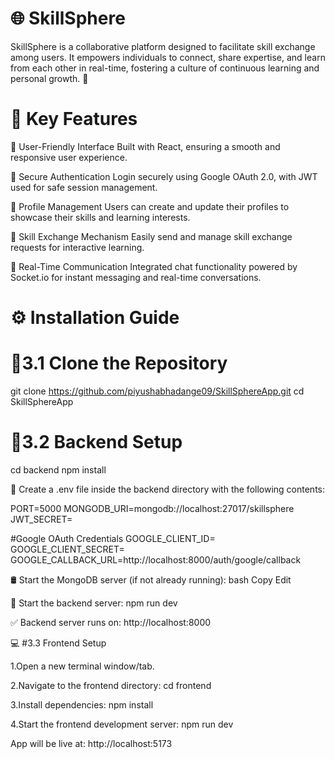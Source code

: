# 🌐 SkillSphere
SkillSphere is a collaborative platform designed to facilitate skill exchange among users.
It empowers individuals to connect, share expertise, and learn from each other in real-time, fostering a culture of continuous learning and personal growth. 🚀

# 🔑 Key Features

🎯 User-Friendly Interface
Built with React, ensuring a smooth and responsive user experience.


🔐 Secure Authentication
Login securely using Google OAuth 2.0, with JWT used for safe session management.


👤 Profile Management
Users can create and update their profiles to showcase their skills and learning interests.

🔄 Skill Exchange Mechanism
Easily send and manage skill exchange requests for interactive learning.


💬 Real-Time Communication
Integrated chat functionality powered by Socket.io for instant messaging and real-time conversations.


# ⚙️ Installation Guide


# 📁3.1 Clone the Repository
git clone https://github.com/piyushabhadange09/SkillSphereApp.git
cd SkillSphereApp


# 🔧3.2 Backend Setup
cd backend
npm install

📝 Create a .env file inside the backend directory with the following contents:

PORT=5000
MONGODB_URI=mongodb://localhost:27017/skillsphere
JWT_SECRET=<Your JWT Secret Key>

#Google OAuth Credentials
GOOGLE_CLIENT_ID=<Your Google Client ID>
GOOGLE_CLIENT_SECRET=<Your Google Client Secret>
GOOGLE_CALLBACK_URL=http://localhost:8000/auth/google/callback

🛢️ Start the MongoDB server (if not already running):
bash
Copy
Edit

🚀 Start the backend server:
  npm run dev

✅ Backend server runs on: http://localhost:8000

💻 #3.3 Frontend Setup

1.Open a new terminal window/tab.

2.Navigate to the frontend directory:
cd frontend

3.Install dependencies:
npm install

4.Start the frontend development server:
npm run dev

App will be live at: http://localhost:5173
